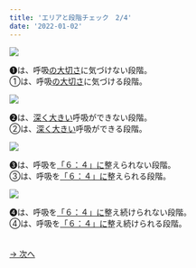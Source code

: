 ```yaml
---
title: 'エリアと段階チェック　2/4'
date: '2022-01-02'
---
```

![](/images/a_01_.jpg)

➊は、呼吸[の大切さ]()に気づけない段階。   
①は、呼吸[の大切さ]()に気づける段階。

![](/images/a_02_.jpg)

➋は、[深く大きい]()呼吸ができない段階。   
②は、[深く大きい]()呼吸ができる段階。

![](/images/a_03_.jpg)

➌は、呼吸を[「６：４」に]()整えられない段階。   
③は、呼吸を[「６：４」に]()整えられる段階。  

![](/images/a_04_.jpg)

➍は、呼吸を[「６：４」に]()整え続けられない段階。   
④は、呼吸を[「６：４」に]()整え続けられる段階。  

　  
[ → 次へ ](/posts/01-3)
